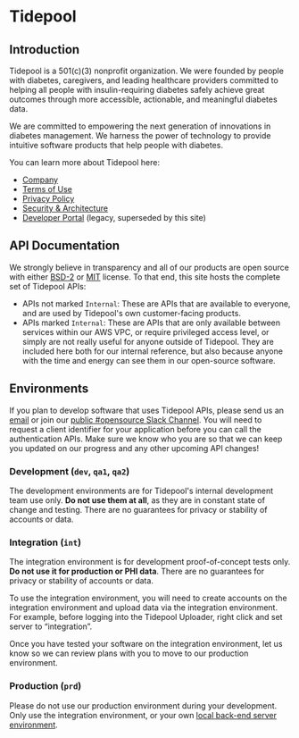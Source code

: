 # Tidepool

## Introduction

Tidepool is a 501(c)(3) nonprofit organization. We were founded by people with diabetes, caregivers, and leading healthcare providers committed to helping all people with insulin-requiring diabetes safely achieve great outcomes through more accessible, actionable, and meaningful diabetes data.

We are committed to empowering the next generation of innovations in diabetes management. We harness the power of technology to provide intuitive software products that help people with diabetes.

You can learn more about Tidepool here:

* [Company](https://www.tidepool.org/about)
* [Terms of Use](https://developer.tidepool.org/terms-of-use)
* [Privacy Policy](https://developer.tidepool.org/privacy-policy)
* [Security & Architecture](https://tidepool.org/pubsec)
* [Developer Portal](https://developer.tidepool.org) (legacy, superseded by this site)

## API Documentation

We strongly believe in transparency and all of our products are open source with either [BSD-2](https://spdx.org/licenses/BSD-2-Clause.html) or [MIT](https://spdx.org/licenses/MIT.html) license. To that end, this site hosts the complete set of Tidepool APIs:

* APIs not marked `Internal`: These are APIs that are available to everyone, and are used by Tidepool's own customer-facing products.
* APIs marked `Internal`: These are APIs that are only available between services within our AWS VPC, or require privileged access level, or simply are not really useful for anyone outside of Tidepool. They are included here both for our internal reference, but also because anyone with the time and energy can see them in our open-source software.

## Environments

If you plan to develop software that uses Tidepool APIs, please send us an [email](mailto:info@tidepool.org) or join our [public #opensource Slack Channel](http://public-chat.tidepool.org). You will need to request a client identifier for your application before you can call the authentication APIs. Make sure we know who you are so that we can keep you updated on our progress and any other upcoming API changes!

### Development (`dev`, `qa1`, `qa2`)

The development environments are for Tidepool's internal development team use only. **Do not use them at all**, as they are in constant state of change and testing. There are no guarantees for privacy or stability of accounts or data.

### Integration (`int`)

The integration environment is for development proof-of-concept tests only. **Do not use it for production or PHI data**. There are no guarantees for privacy or stability of accounts or data.

To use the integration environment, you will need to create accounts on the integration environment and upload data via the integration environment. For example, before logging into the Tidepool Uploader, right click and set server to “integration”.

Once you have tested your software on the integration environment, let us know so we can review plans with you to move to our production environment.

### Production (`prd`)

Please do not use our production environment during your development. Only use the integration environment, or your own [local back-end server environment](https://github.com/tidepool-org/development).
